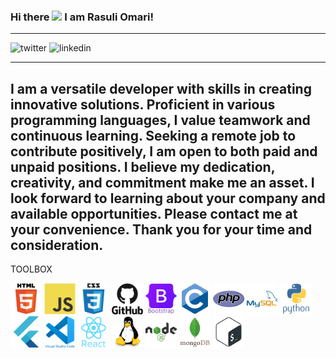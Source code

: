 ### Hi there <img src="https://github.com/TheDudeThatCode/TheDudeThatCode/blob/master/Assets/Hi.gif" width="30px"> I am Rasuli Omari!
-----
![twitter](https://img.shields.io/twitter/follow/OfficialRasoul?style=social)
![linkedin](https://img.shields.io/linkedin/follow/rasuli-omari-2807bb264/)

-----
I am a versatile developer with skills in creating innovative solutions. Proficient in various programming languages, I value teamwork and continuous learning. Seeking a remote job to contribute positively, I am open to both paid and unpaid positions. I believe my dedication, creativity, and commitment make me an asset. I look forward to learning about your company and available opportunities. Please contact me at your convenience. Thank you for your time and consideration.
------
TOOLBOX

<img src="https://github.com/devicons/devicon/blob/master/icons/html5/html5-original-wordmark.svg" width="50" height="50" /> <img src="https://github.com/devicons/devicon/blob/master/icons/javascript/javascript-original.svg" width="50" heiht="50" /> <img src="https://github.com/devicons/devicon/blob/master/icons/css3/css3-original-wordmark.svg" width="50" height="50" /> <img src="https://github.com/devicons/devicon/blob/master/icons/github/github-original-wordmark.svg" width="50" height="50" /> <img src="https://github.com/devicons/devicon/blob/master/icons/bootstrap/bootstrap-original-wordmark.svg" width="50" height="50" /> <img src="https://github.com/devicons/devicon/blob/master/icons/c/c-original.svg" width="50" height="50" /> <img src="https://github.com/devicons/devicon/blob/master/icons/php/php-original.svg" width="50" height="50" /> <img src="https://github.com/devicons/devicon/blob/master/icons/mysql/mysql-original-wordmark.svg" width="50" height="50" /> <img src="https://github.com/devicons/devicon/blob/master/icons/python/python-original-wordmark.svg" width="50" height="50" /> <img src="https://github.com/devicons/devicon/blob/master/icons/flutter/flutter-original.svg" width="50" height="50" /> <img src="https://github.com/devicons/devicon/blob/master/icons/vscode/vscode-original-wordmark.svg" width="50" height="50" /> <img src="https://github.com/devicons/devicon/blob/master/icons/react/react-original-wordmark.svg" width="50" height="50" /> <img src="https://github.com/devicons/devicon/blob/master/icons/linux/linux-original.svg" width="50" height="50" /> <img src="https://github.com/devicons/devicon/blob/master/icons/nodejs/nodejs-original-wordmark.svg" width="50" height="50" />
<img src="https://github.com/devicons/devicon/blob/master/icons/mongodb/mongodb-original-wordmark.svg" width="50" height="50" /> <img src="https://github.com/devicons/devicon/blob/master/icons/bash/bash-original.svg" width="50" height="50" />



<!--
**rasuliomari/rasuliomari** is a ✨ _special_ ✨ repository because its `README.md` (this file) appears on your GitHub profile.

Here are some ideas to get you started:

- 🔭 I’m currently working on ...
- 🌱 I’m currently learning ...
- 👯 I’m looking to collaborate on ...
- 🤔 I’m looking for help with ...
- 💬 Ask me about ...
- 📫 How to reach me: ...
- 😄 Pronouns: ...
- ⚡ Fun fact: ...
-->
